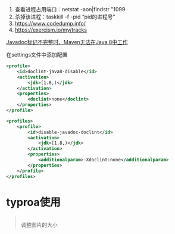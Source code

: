 1. 查看进程占用端口：netstat -aon|findstr "1099
2. 杀掉该进程：taskkill -f -pid “pid的进程号”
3. https://www.codedump.info/
4. https://exercism.io/my/tracks



[Javadoc标记不完整时，Maven无法在Java 8中工作](https://stackoverflow.com/questions/15886209/maven-is-not-working-in-java-8-when-javadoc-tags-are-incomplete)

在settings文件中添加配置

```xml
<profile>
	<id>doclint-java8-disable</id>
	<activation>
		<jdk>[1.8,)</jdk>
	</activation>
    <properties>
    	<doclint>none</doclint>
    </properties>
</profile>
```
```xml 
<profiles>
	<profile>
		<id>disable-javadoc-doclint</id>
		<activation>
			<jdk>[1.8,)</jdk>
		</activation>
		<properties>
			<additionalparam>-Xdoclint:none</additionalparam>
		</properties>
	</profile>
</profiles>
```

# typroa使用

><img src="" style="zoom:50%" />
> 
>调整图片的大小
